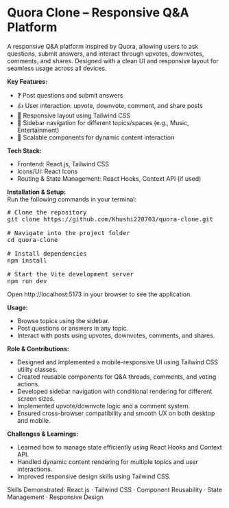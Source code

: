 # Quora Clone – Responsive Q&A Platform

A responsive Q&A platform inspired by Quora, allowing users to ask questions, submit answers, and interact through upvotes, downvotes, comments, and shares. Designed with a clean UI and responsive layout for seamless usage across all devices.

**Key Features:**  
- ❓ Post questions and submit answers  
- 👍 User interaction: upvote, downvote, comment, and share posts  
- 📱 Responsive layout using Tailwind CSS  
- 🧭 Sidebar navigation for different topics/spaces (e.g., Music, Entertainment)  
- 💬 Scalable components for dynamic content interaction  

**Tech Stack:**  
- Frontend: React.js, Tailwind CSS  
- Icons/UI: React Icons  
- Routing & State Management: React Hooks, Context API (if used)  

**Installation & Setup:**  
Run the following commands in your terminal:


<pre>
# Clone the repository
git clone https://github.com/Khushi220703/quora-clone.git

# Navigate into the project folder
cd quora-clone

# Install dependencies
npm install

# Start the Vite development server
npm run dev
</pre>


Open http://localhost:5173
 in your browser to see the application. 

**Usage:**
- Browse topics using the sidebar.
- Post questions or answers in any topic.
- Interact with posts using upvotes, downvotes, comments, and shares.

**Role & Contributions:**
- Designed and implemented a mobile-responsive UI using Tailwind CSS utility classes.
- Created reusable components for Q&A threads, comments, and voting actions.
- Developed sidebar navigation with conditional rendering for different screen sizes.
- Implemented upvote/downvote logic and a comment system.
- Ensured cross-browser compatibility and smooth UX on both desktop and mobile.

**Challenges & Learnings:**
- Learned how to manage state efficiently using React Hooks and Context API.
- Handled dynamic content rendering for multiple topics and user interactions.
- Improved responsive design skills using Tailwind CSS.

Skills Demonstrated:
React.js · Tailwind CSS · Component Reusability · State Management · Responsive Design
